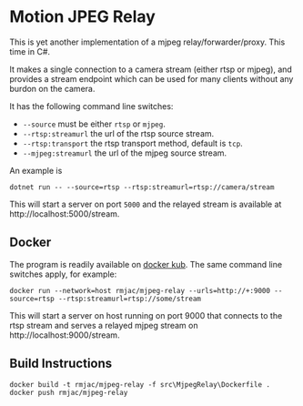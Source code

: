 # Motion JPEG Relay
This is yet another implementation of a mjpeg relay/forwarder/proxy.
This time in C#.

It makes a single connection to a camera stream (either rtsp or mjpeg),
and provides a stream endpoint which can be used for many clients without any burdon on the camera.

It has the following command line switches:

* `--source` must be either `rtsp` or `mjpeg`.
* `--rtsp:streamurl` the url of the rtsp source stream.
* `--rtsp:transport` the rtsp transport method, default is `tcp`.
* `--mjpeg:streamurl` the url of the mjpeg source stream.

An example is
```
dotnet run -- --source=rtsp --rtsp:streamurl=rtsp://camera/stream
```
This will start a server on port `5000` and the relayed stream is available at http://localhost:5000/stream.

## Docker
The program is readily available on [docker kub](https://hub.docker.com/r/rmjac/mjpeg-relay).
The same command line switches apply, for example:
```
docker run --network=host rmjac/mjpeg-relay --urls=http://+:9000 --source=rtsp --rtsp:streamurl=rtsp://some/stream
```

This will start a server on host running on port 9000 that connects to the rtsp stream and serves a relayed mjpeg stream on http://localhost:9000/stream.

## Build Instructions

```
docker build -t rmjac/mjpeg-relay -f src\MjpegRelay\Dockerfile .
docker push rmjac/mjpeg-relay
```
